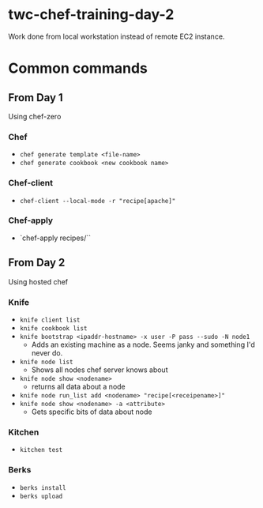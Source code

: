 twc-chef-training-day-2
===============

Work done from local workstation instead of remote EC2 instance.

# Common commands
## From Day 1
Using chef-zero
### Chef
- `chef generate template <file-name>`
- `chef generate cookbook <new cookbook name>`
### Chef-client
- `chef-client --local-mode -r "recipe[apache]"`
### Chef-apply
- `chef-apply recipes/<recipe-file-name>``
## From Day 2
Using hosted chef
### Knife
- `knife client list`
- `knife cookbook list`
- `knife bootstrap <ipaddr-hostname> -x user -P pass --sudo -N node1`
  - Adds an existing machine as a node.  Seems janky and something I'd never do.
- `knife node list`
  - Shows all nodes chef server knows about
- `knife node show <nodename>`
  - returns all data about a node
- `knife node run_list add <nodename> "recipe[<receipename>]"`
- `knife node show <nodename> -a <attribute>`
  - Gets specific bits of data about node
### Kitchen
- `kitchen test`
### Berks
- `berks install`
- `berks upload`
